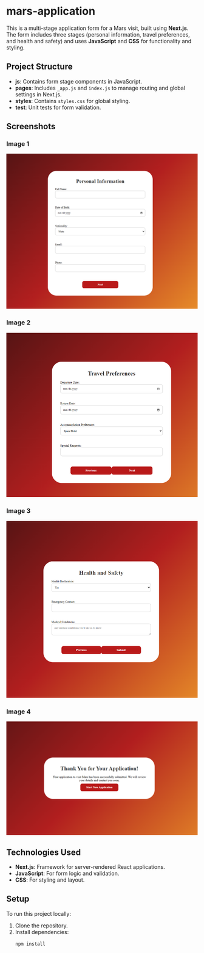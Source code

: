 # mars-application

This is a multi-stage application form for a Mars visit, built using **Next.js**. The form includes three stages (personal information, travel preferences, and health and safety) and uses **JavaScript** and **CSS** for functionality and styling.

## Project Structure

- **js**: Contains form stage components in JavaScript.
- **pages**: Includes `_app.js` and `index.js` to manage routing and global settings in Next.js.
- **styles**: Contains `styles.css` for global styling.
- **test**: Unit tests for form validation.

## Screenshots

### Image 1

![Stage1 Page](./images/image1.png)

### Image 2

![Stage2 Page](./images/image2.png)

### Image 3

![Stage3 Page](./images/image3.png)

### Image 4

![Submission Page](./images/image4.png)

## Technologies Used

- **Next.js**: Framework for server-rendered React applications.
- **JavaScript**: For form logic and validation.
- **CSS**: For styling and layout.

## Setup

To run this project locally:

1. Clone the repository.
2. Install dependencies:
   ```bash
   npm install
   ```
